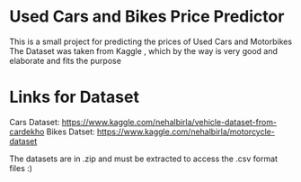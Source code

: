 # Used Cars and Bikes Price Predictor 

This is a small project for predicting the prices of Used Cars and Motorbikes 
The Dataset was taken from Kaggle , which by the way is very good and elaborate and fits the purpose 
# Links for Dataset
 Cars Dataset: https://www.kaggle.com/nehalbirla/vehicle-dataset-from-cardekho
 Bikes Datset: https://www.kaggle.com/nehalbirla/motorcycle-dataset
 
 The datasets are in .zip and must be extracted to access the .csv format files :)
 
